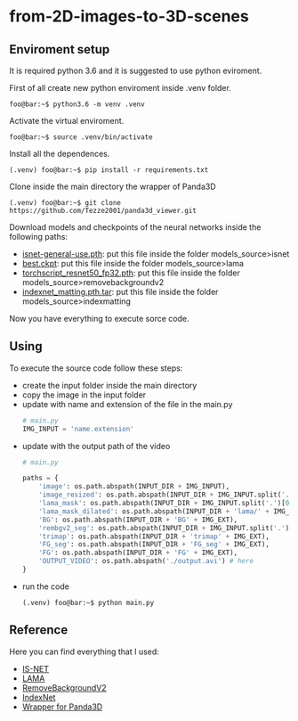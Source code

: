 # from-2D-images-to-3D-scenes
## Enviroment setup
It is required python 3.6 and it is suggested to use python eviroment.

First of all create new python enviroment inside .venv folder.
```shell
foo@bar:~$ python3.6 -m venv .venv
```

Activate the virtual enviroment.
```shell
foo@bar:~$ source .venv/bin/activate
```

Install all the dependences.
```shell
(.venv) foo@bar:~$ pip install -r requirements.txt
```

Clone inside the main directory the wrapper of Panda3D
```shell
(.venv) foo@bar:~$ git clone https://github.com/Tezze2001/panda3d_viewer.git
```

Download models and checkpoints of the neural networks inside the following paths:
- [isnet-general-use.pth](https://drive.google.com/file/d/1nV57qKuy--d5u1yvkng9aXW1KS4sOpOi/view): put this file inside the folder models_source>isnet
- [best.ckpt](https://disk.yandex.ru/d/ouP6l8VJ0HpMZg): put this file inside the folder models_source>lama
- [torchscript_resnet50_fp32.pth](https://drive.google.com/file/d/1-t9SO--H4WmP7wUl1tVNNeDkq47hjbv4/view?usp=share_link): put this file inside the folder models_source>removebackgroundv2
- [indexnet_matting.pth.tar](https://github.com/poppinace/indexnet_matting/tree/master/pretrained): put this file inside the folder models_source>indexmatting

Now you have everything to execute sorce code.

## Using
To execute the source code follow these steps:
- create the input folder inside the main directory
- copy the image in the input folder
- update with name and extension of the file in the main.py
    ```python
    # main.py
    IMG_INPUT = 'name.extension'
    ```
- update with the output path of the video
    ```python
    # main.py
   
    paths = {
        'image': os.path.abspath(INPUT_DIR + IMG_INPUT),
        'image_resized': os.path.abspath(INPUT_DIR + IMG_INPUT.split('.')[0] + IMG_EXT),
        'lama_mask': os.path.abspath(INPUT_DIR + IMG_INPUT.split('.')[0] + '_mask001' + IMG_EXT),
        'lama_mask_dilated': os.path.abspath(INPUT_DIR + 'lama/' + IMG_INPUT.split('.')[0] + '_mask001' + IMG_EXT),
        'BG': os.path.abspath(INPUT_DIR + 'BG' + IMG_EXT),
        'rembgv2_seg': os.path.abspath(INPUT_DIR + IMG_INPUT.split('.')[0] + '_seg' + IMG_EXT),
        'trimap': os.path.abspath(INPUT_DIR + 'trimap' + IMG_EXT),
        'FG_seg': os.path.abspath(INPUT_DIR + 'FG_seg' + IMG_EXT),
        'FG': os.path.abspath(INPUT_DIR + 'FG' + IMG_EXT),
        'OUTPUT_VIDEO': os.path.abspath('./output.avi') # here
    }
    ```
- run the code
    ```shell
    (.venv) foo@bar:~$ python main.py
    ```

## Reference
Here you can find everything that I used:
- [IS-NET](https://github.com/xuebinqin/DIS.git)
- [LAMA](https://github.com/advimman/lama.git)
- [RemoveBackgroundV2](https://github.com/PeterL1n/BackgroundMattingV2.git)
- [IndexNet](https://github.com/poppinace/indexnet_matting.git)
- [Wrapper for Panda3D](https://github.com/Tezze2001/panda3d_viewer.git)